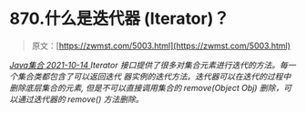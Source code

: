 <!--yml
category: 未分类
date: 0001-01-01 00:00:00
--->

# 870.什么是迭代器 (Iterator)？

> 原文：[https://zwmst.com/5003.html](https://zwmst.com/5003.html)

   [ *Java集合* ](https://zwmst.com/java%e9%9b%86%e5%90%88)*[ <time datetime="2021-10-14T23:26:02+08:00"> 2021-10-14 </time> ](https://zwmst.com/5003.html)  Iterator 接口提供了很多对集合元素进行迭代的方法。每一个集合类都包含了可以返回迭代 器实例的迭代方法。迭代器可以在迭代的过程中删除底层集合的元素, 但是不可以直接调用集合的 remove(Object Obj) 删除，可以通过迭代器的 remove() 方法删除。*